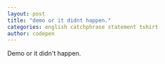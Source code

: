 ```yaml
---
layout: post
title: "demo or it didnt happen."
categories: english catchphrase statement tshirt
author: codepen
---
```

Demo or it didn't happen.
